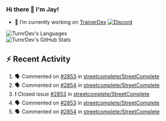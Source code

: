### Hi there 👋 I'm Jay!

- 🔭 I’m currently working on [TrainerDex](https://www.github.com/TrainerDex) [![Discord](https://discordapp.com/api/v6/guilds/364313717720219651/widget.png?style=shield)](http://discord.trainerdex.co.uk/)

![TurnrDev's Languages](https://github-readme-stats.vercel.app/api/top-langs/?username=TurnrDev&layout=compact&hide_border=true&title_color=1fa6aa&text_color=233247)
<br>
![TurnrDev's GitHub Stats](https://github-readme-stats.vercel.app/api?username=TurnrDev&show_icons=true&hide_border=true&count_private=true&include_all_commits=true&icon_color=1fa6aa&title_color=1fa6aa&text_color=233247)
<br>

## :zap: Recent Activity

<!--START_SECTION:activity-->
1. 🗣 Commented on [#2853](https://github.com/streetcomplete/StreetComplete/issues/2853) in [streetcomplete/StreetComplete](https://github.com/streetcomplete/StreetComplete)
2. 🗣 Commented on [#2854](https://github.com/streetcomplete/StreetComplete/issues/2854) in [streetcomplete/StreetComplete](https://github.com/streetcomplete/StreetComplete)
3. ❗️ Closed issue [#2853](https://github.com/streetcomplete/StreetComplete/issues/2853) in [streetcomplete/StreetComplete](https://github.com/streetcomplete/StreetComplete)
4. 🗣 Commented on [#2853](https://github.com/streetcomplete/StreetComplete/issues/2853) in [streetcomplete/StreetComplete](https://github.com/streetcomplete/StreetComplete)
5. 🗣 Commented on [#2854](https://github.com/streetcomplete/StreetComplete/issues/2854) in [streetcomplete/StreetComplete](https://github.com/streetcomplete/StreetComplete)
<!--END_SECTION:activity-->
